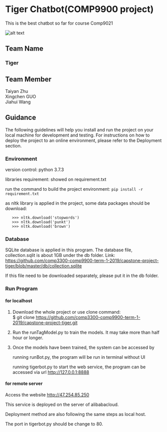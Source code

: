 # Tiger Chatbot(COMP9900 project)
This is the best chatbot so far for course Comp9021

![alt text](https://github.com/comp3300-comp9900-term-1-2019/capstone-project-tiger/blob/master/static/img/avatar/bot-avatar.png)
## Team Name

### Tiger


## Team Member

Taiyan Zhu  
Xingchen GUO  
Jiahui Wang

## Guidance

The following guidelines will help you install and run the project on your local machine for development and testing. For instructions on how to deploy the project to an online environment, please refer to the Deployment section.


### Environment

version control: 
python 3.7.3

libraries requirement: 
showed on requirement.txt

run the command to build the project environment:
```pip install -r requirement.txt```

as nltk library is applied in the project, some data packages should be download:
```>>> import nltk
   >>> nltk.download('stopwords')
   >>> nltk.download('punkt')
   >>> nltk.download('brown')
```

### Database

SQLite database is applied in this program. The database file, collection.sqlit is about 1GB under the db folder.
Link: https://github.com/comp3300-comp9900-term-1-2019/capstone-project-tiger/blob/master/db/collection.sqlite

If this file need to be downloaded separately, please put it in the db folder.


### Run Program

#### for localhost
1. Download the whole project or use clone command:  
   $ git clone https://github.com/comp3300-comp9900-term-1-2019/capstone-project-tiger.git

2. Run the runTagModel.py to train the models. It may take more than half hour or longer.

3. Once the models have been trained, the system can be accessed by
   
   running runBot.py, the program will be run in terminal without UI
   
   running tigerbot.py to start the web service, the program can be accessed via url http://127.0.0.1:8888
   
#### for remote server

Access the website http://47.254.85.250

This service is deployed on the server of alibabacloud.

Deployment method are also following the same steps as local host.

The port in tigerbot.py should be change to 80.
   

